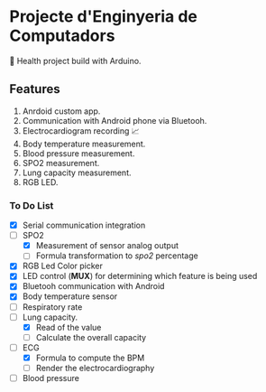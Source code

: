 # Projecte d'Enginyeria de Computadors

:pill: Health project build with Arduino. 

## Features
1. Anrdoid custom app.
2. Communication with Android phone via Bluetooh.
3. Electrocardiogram recording :chart_with_upwards_trend:
4. Body temperature measurement.
5. Blood pressure measurement.
6. SPO2 measurement.
7. Lung capacity measurement.
8. RGB LED.

### To Do List

- [x] Serial communication integration
- [ ] SPO2
  - [x] Measurement of sensor analog output
  - [ ] Formula transformation to *spo2* percentage
- [x] RGB Led Color picker
- [x] LED control (**MUX**) for determining which feature is being used
- [x] Bluetooh communication with Android
- [x] Body temperature sensor
- [ ] Respiratory rate
- [ ] Lung capacity.
  - [x] Read of the value
  - [ ] Calculate the overall capacity
- [ ] ECG
  - [x] Formula to compute the BPM
  - [ ] Render the electrocardiography
- [ ] Blood pressure
